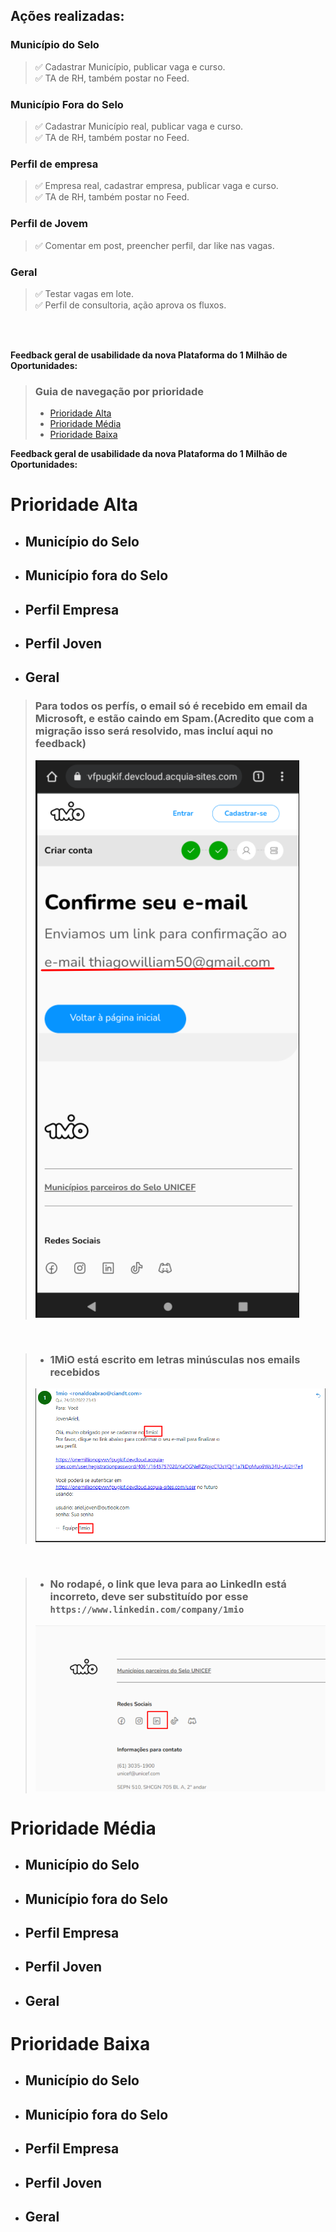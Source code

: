 ## **Ações realizadas:**

### Município do Selo
> ✅ Cadastrar Município, publicar vaga e curso.<br/>
> ✅ TA de RH, também postar no Feed.

### Município Fora do Selo
> ✅ Cadastrar Município real, publicar vaga e curso.<br/>
> ✅ TA de RH, também postar no Feed.

### Perfil de empresa
> ✅ Empresa real, cadastrar empresa, publicar vaga e curso.<br/>
> ✅ TA de RH, também postar no Feed.

### Perfil de Jovem
> ✅ Comentar em post, preencher perfil, dar like nas vagas.

### Geral
> ✅ Testar vagas em lote.<br/>
> ✅ Perfil de consultoria, ação aprova os fluxos.

<br/>
<br/>

**Feedback geral de usabilidade da nova Plataforma do 1 Milhão de Oportunidades:**

> ### **Guia de navegação por prioridade**
>* [Prioridade Alta](https://thiagowilliamp.github.io/feedback-plataforma-1mio/#munic%C3%ADpio-do-selo-1) 
>* [Prioridade Média](https://thiagowilliamp.github.io/feedback-plataforma-1mio/#munic%C3%ADpio-do-selo-1) 
>* [Prioridade Baixa](https://thiagowilliamp.github.io/feedback-plataforma-1mio/#munic%C3%ADpio-do-selo-1) 

**Feedback geral de usabilidade da nova Plataforma do 1 Milhão de Oportunidades:**

# **Prioridade Alta** <br/>
- ## Município do Selo
- ## Município fora do Selo
- ## Perfil Empresa
- ## Perfil Joven
- ## Geral
> ### Para todos os perfís, o email só é recebido em email da Microsoft, e estão caindo em Spam.(Acredito que com a migração isso será resolvido, mas incluí aqui no feedback)
> ![Email](/perfil-joven/email.png)

<br/>

>- ### 1MiO está escrito em letras minúsculas nos emails recebidos
> ![Email2](/perfil-joven/email2.png)

<br/>

>- ### No rodapé, o link que leva para ao LinkedIn está incorreto, deve ser substituído por esse `https://www.linkedin.com/company/1mio`
> ![Email2](/materiais/link-linkedin.png)

# **Prioridade Média** <br/>
- ## Município do Selo
- ## Município fora do Selo
- ## Perfil Empresa
- ## Perfil Joven
- ## Geral

# **Prioridade Baixa** <br/>
- ## Município do Selo
- ## Município fora do Selo
- ## Perfil Empresa
- ## Perfil Joven
- ## Geral

